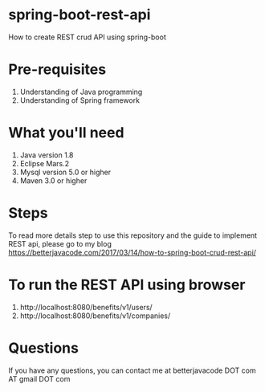 # spring-boot-rest-api
How to create REST crud API using spring-boot

# Pre-requisites 
1. Understanding of Java programming
2. Understanding of Spring framework

# What you'll need 
1. Java version 1.8
2. Eclipse Mars.2 
3. Mysql version 5.0 or higher
4. Maven 3.0 or higher

# Steps
To read more details step to use this repository and the guide to implement REST api, please go to my blog https://betterjavacode.com/2017/03/14/how-to-spring-boot-crud-rest-api/

# To run the REST API using browser 
 1. http://localhost:8080/benefits/v1/users/ 
 2. http://localhost:8080/benefits/v1/companies/
 
# Questions
If you have any questions, you can contact me at betterjavacode DOT com AT gmail DOT com
